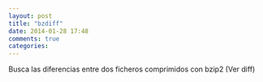 ```yaml
---
layout: post
title: "bzdiff"
date: 2014-01-28 17:48
comments: true
categories: 
---
```

Busca las diferencias entre dos ficheros comprimidos con bzip2 (Ver diff)


